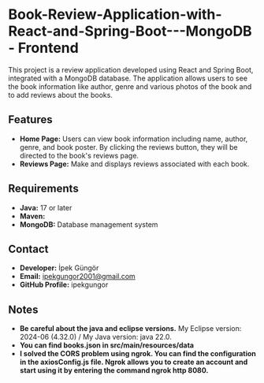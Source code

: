 # Book-Review-Application-with-React-and-Spring-Boot---MongoDB - Frontend

This project is a review application developed using React and Spring Boot, integrated with a MongoDB database. The application allows users to see the book information like author, genre and various photos of the book and to add reviews about the books.

## Features

- **Home Page:** Users can view book information including name, author, genre, and book poster. By clicking the reviews button, they will be directed to the book's reviews page.
- **Reviews Page:** Make and displays reviews associated with each book.

## Requirements

- **Java:** 17 or later
- **Maven:** 
- **MongoDB:** Database management system

## Contact
- **Developer:** İpek Güngör
- **Email:** ipekgungor2001@gmail.com
- **GitHub Profile:** ipekgungor

## Notes
- **Be careful about the java and eclipse versions.** My Eclipse version: 2024-06 (4.32.0) / My Java version: java 22.0.
- **You can find books.json in src/main/resources/data**
- **I solved the CORS problem using ngrok. You can find the configuration in the axiosConfig.js file. Ngrok allows you to create an account and start using it by entering the command ngrok http 8080.** 
